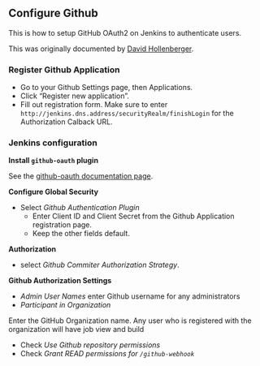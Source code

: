 ## Configure Github 

This is how to setup GitHub OAuth2 on Jenkins to authenticate users. 

This was originally documented by [David Hollenberger](http://davidhollenberger.com/2015/09/25/jenkins-github-oath/).

### Register Github Application

- Go to your Github Settings page, then Applications.
- Click “Register new application”.
- Fill out registration form. Make sure to enter `http://jenkins.dns.address/securityRealm/finishLogin` for the Authorization Calback URL.

### Jenkins configuration

**Install `github-oauth` plugin**

See the [github-oauth documentation page](https://wiki.jenkins-ci.org/display/JENKINS/Github+OAuth+Plugin#GithubOAuthPlugin-Setup).

**Configure Global Security**

- Select _Github Authentication Plugin_
    - Enter Client ID and Client Secret from the Github Application registration page.
    - Keep the other fields default.

**Authorization**

- select _Github Commiter Authorization Strategy_.

**Github Authorization Settings**

- _Admin User Names_ enter Github username for any administrators
- _Participant in Organization_ 

Enter the GitHub Organization name. Any user who is registered with the organization will have job view and build
- Check _Use Github repository permissions_
- Check _Grant READ permissions for `/github-webhook`_
